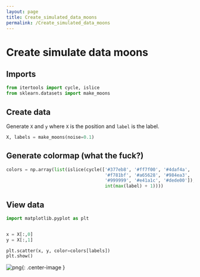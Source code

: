 ```yaml
---
layout: page
title: Create_simulated_data_moons
permalink: /Create_simulated_data_moons
---
```


# Create simulate data moons

## Imports 

```python
from itertools import cycle, islice
from sklearn.datasets import make_moons 
```

## Create data

Generate `X` and `y` where `X` is the position and `label` is the label. 

```python
X, labels = make_moons(noise=0.1) 
```

## Generate colormap (what the fuck?)

```python
colors = np.array(list(islice(cycle(['#377eb8', '#ff7f00', '#4daf4a',
                                     '#f781bf', '#a65628', '#984ea3',
                                     '#999999', '#e41a1c', '#dede00']),
                                     int(max(label) + 1))))
```

## View data

```python
import matplotlib.pyplot as plt


x = X[:,0]
y = X[:,1]

plt.scatter(x, y, color=colors[labels])
plt.show()
```

![png](Create_simulated_data_moons_8_0.png){: .center-image }
